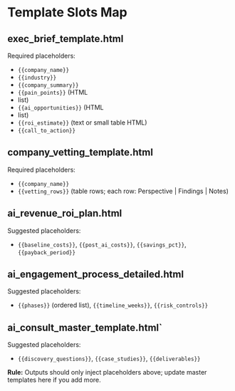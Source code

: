 # Template Slots Map

## exec_brief_template.html
Required placeholders:
- `{{company_name}}`
- `{{industry}}`
- `{{company_summary}}`
- `{{pain_points}}` (HTML <li> list)
- `{{ai_opportunities}}` (HTML <li> list)
- `{{roi_estimate}}` (text or small table HTML)
- `{{call_to_action}}`

## company_vetting_template.html
Required placeholders:
- `{{company_name}}`
- `{{vetting_rows}}` (table rows; each row: Perspective | Findings | Notes)

## ai_revenue_roi_plan.html
Suggested placeholders:
- `{{baseline_costs}}`, `{{post_ai_costs}}`, `{{savings_pct}}`, `{{payback_period}}`

## ai_engagement_process_detailed.html
Suggested placeholders:
- `{{phases}}` (ordered list), `{{timeline_weeks}}`, `{{risk_controls}}`

## ai_consult_master_template.html`
Suggested placeholders:
- `{{discovery_questions}}`, `{{case_studies}}`, `{{deliverables}}`

**Rule:** Outputs should only inject placeholders above; update master templates here if you add more.
